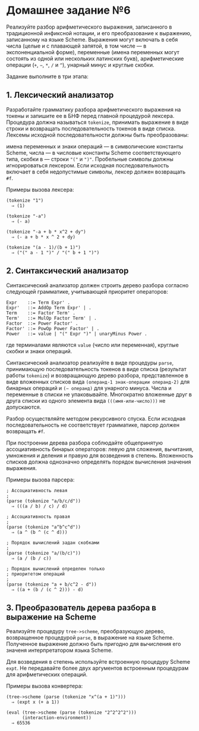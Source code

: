# Домашнее задание №6

Реализуйте разбор арифметического выражения, записанного в традиционной инфиксной нотации, и его преобразование к выражению, записанному на языке Scheme. Выражения могут включать в себя числа (целые и с плавающей запятой, в том числе — в экспоненциальной форме), переменные (имена переменных могут состоять из одной или нескольких латинских букв), арифметические операции (`+`, `−`, `*`, `/` и `^`), унарный минус и круглые скобки.

Задание выполните в три этапа:

## 1. Лексический анализатор

Разработайте грамматику разбора арифметического выражения на токены и запишите ее в БНФ перед главной процедурой лексера. Процедура должна называться `tokenize`, принимать выражение в виде строки и возвращать последовательность токенов в виде списка. Лексемы исходной последовательности должны быть преобразованы:

имена переменных и знаки операций — в символические константы Scheme,
числа — в числовые константы Scheme соответствующего типа,
скобки в — строки `"("` и `")"`.
Пробельные символы должны игнорироваться лексером. Если исходная последовательность включает в себя недопустимые символы, лексер должен возвращать `#f`.

Примеры вызова лексера:

```
(tokenize "1")
  ⇒ (1)

(tokenize "-a")
  ⇒ (- a)

(tokenize "-a + b * x^2 + dy")
  ⇒ (- a + b * x ^ 2 + dy)

(tokenize "(a - 1)/(b + 1)")
  ⇒ ("(" a - 1 ")" / "(" b + 1 ")")

```

## 2. Синтаксический анализатор

Синтаксический анализатор должен строить дерево разбора согласно следующей грамматике, учитывающей приоритет операторов:

```
Expr    ::= Term Expr' .
Expr'   ::= AddOp Term Expr' | .
Term    ::= Factor Term' .
Term'   ::= MulOp Factor Term' | .
Factor  ::= Power Factor' .
Factor' ::= PowOp Power Factor' | .
Power   ::= value | "(" Expr ")" | unaryMinus Power .
```

где терминалами являются `value` (число или переменная), круглые скобки и знаки операций.

Синтаксический анализатор реализуйте в виде процедуры `parse`, принимающую последовательность токенов в виде списка (результат работы `tokenize`) и возвращающую дерево разбора, представленное в виде вложенных списков вида `(операнд-1 знак-операции операнд-2)` для бинарных операций и `(− операнд)` для унарного минуса. Числа и переменные в списки не упаковывайте. Многократно вложенные друг в друга списки из одного элемента вида `(((имя-или-число)))` не допускаются.

Разбор осуществляйте методом рекурсивного спуска. Если исходная последовательность не соответствует грамматике, парсер должен возвращать `#f`.

При построении дерева разбора соблюдайте общепринятую ассоциативность бинарых операторов: левую для сложения, вычитания, умножения и деления и правую для возведения в степень. Вложенность списков должна однозначно определять порядок вычисления значения выражения.

Примеры вызова парсера:

```
; Ассоциативность левая
;
(parse (tokenize "a/b/c/d"))
  ⇒ (((a / b) / c) / d)

; Ассоциативность правая
;
(parse (tokenize "a^b^c^d"))
  ⇒ (a ^ (b ^ (c ^ d)))

; Порядок вычислений задан скобками
;   
(parse (tokenize "a/(b/c)"))
  ⇒ (a / (b / c))

; Порядок вычислений определен только
; приоритетом операций
;
(parse (tokenize "a + b/c^2 - d"))
  ⇒ ((a + (b / (c ^ 2))) - d)

```

## 3. Преобразователь дерева разбора в выражение на Scheme

Реализуйте процедуру `tree->scheme`, преобразующую дерево, возвращенное процедурой `parse`, в выражение на языке Scheme. Полученное выражение должно быть пригодно для вычисления его значеня интерпретатором языка Scheme.

Для возведения в степень используйте встроенную процедуру Scheme `expt`. Не передавайте более двух аргументов встроенным процедурам для арифметических операций.

Примеры вызова конвертера:

```
(tree->scheme (parse (tokenize "x^(a + 1)")))
  ⇒ (expt x (+ a 1))

(eval (tree->scheme (parse (tokenize "2^2^2^2")))
      (interaction-environment))
  ⇒ 65536
```
